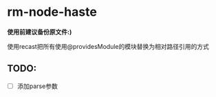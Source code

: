 # rm-node-haste
**使用前建议备份原文件:)**

使用recast把所有使用@providesModule的模块替换为相对路径引用的方式


## TODO:
- [ ] 添加parse参数